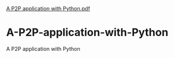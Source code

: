 [A P2P application with Python.pdf](https://github.com/Arman-Salahshour/A-P2P-application-with-Python/files/6913357/A.P2P.application.with.Python.pdf)
# A-P2P-application-with-Python
A P2P application with Python
